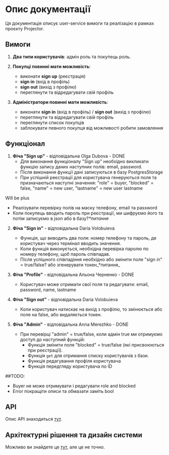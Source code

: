 # Опис документації

Ця документація описує user-service вимоги та реалізацію в рамках проєкту Projector.

## Вимоги

1. **Два типи користувачів**: адмін роль та покупець роль.
2. **Покупці повинні мати можливість**:
   - виконати **sign up** (реєстрація)
   - **sign in** (вхід в профіль)
   - **sign out** (вихід з профілю)
   - переглянути та відредагувати свій профіль

3. **Адміністратори повинні мати можливість**:
   - виконати **sign in** (вхід в профіль) / **sign out** (вихід з профілю)
   - переглянути та відредагувати свій профіль
   - переглянути список покупців
   - заблокувати певного покупця від можливості робити замовлення

## Функціонал

1. **Фіча "Sign up"** - відповідальна Olga Dubova - DONE
   - Для виконання функціоналу "Sign up" необхідно викликати функцію запису даних наступних полів: email, password.
   - Після виконання функції дані записуються в базу PostgresStorage
   - При успішній реєстрації для користувача генеруються поля та призначаються наступні значення: "role" = buyer, "blocked" = false, "name" = new user, "lastname" = new user lastname

Will be plus
   - Реалізувати перевірку полів на маску телефону, email та password
   - Коли покупець вводить пароль при реєстрації, ми шифруємо його та потім записуємо в json або в базу?_*питання_

2. **Фіча "Sign in"** - відповідальна Daria Volobuieva
   - Функція, що виводить два поля: номер телефону та пароль, де користувач через термінал вводить значення.
   - Коли функція виконується, необхідна перевірка паролю по номеру телефону, щоб пароль співпадав.
   - Після успішного співпадіння необхідно або змінити поле "sign in" = true/false? або згенерувати токен_*питання_

3. **Фіча "Profile"** - відповідальна Альона Черненко - DONE
   - Кориcтувач може отримати свої поля та редагувати: email, password, name, lastname

4. **Фіча "Sign out"** - відповідальна Daria Volobuieva
   - Коли користувач натискає на вихід з профілю, то змінюється або поле на false, або видаляється токен.

5. **Фіча "Admin"** - відповідальна Anna Merezhko - DONE
   - При перевірці "admin" = true/false, коли адмін true ми отримуємо доступ до наступний функцій:
     - Функція змінити поля "blocked" = true/false (які присвоюються при реєстрації).
     - Функція `get` для отримання списку користувачів з бази.
     - Функція редагування профіля користувача
     - Функція передгляду користувача по ID
    
##TODO:
- Buyer не може отримувати і редагувати role and blocked
- Error покращіти описи та обмазати заміть bool

## API

Опис API знаходиться [тут](docs/api.md).

## Архітектурні рішення та дизайн системи

Можливо ви знайдете це [тут](docs/design.md), але це не точно.
